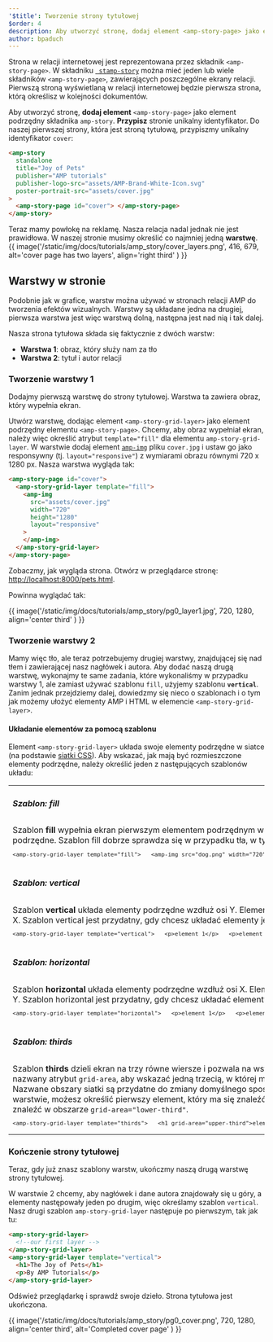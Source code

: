 ```yaml
---
'$title': Tworzenie strony tytułowej
$order: 4
description: Aby utworzyć stronę, dodaj element <amp-story-page> jako element podrzędny składnika amp-story. Przypisz stronie unikalny identyfikator. Do naszej pierwszej strony, która jest stroną tytułową, przypiszmy unikalny identyfikator cover...
author: bpaduch
---
```


Strona w relacji internetowej jest reprezentowana przez składnik `<amp-story-page>`. W składniku [` stamp-story`](../../../../documentation/components/reference/amp-story.md) można mieć jeden lub wiele składników `<amp-story-page>`, zawierających poszczególne ekrany relacji. Pierwszą stroną wyświetlaną w relacji internetowej będzie pierwsza strona, którą określisz w kolejności dokumentów.

Aby utworzyć stronę, **dodaj element** <code>&lt;amp-story-page></code> jako element podrzędny składnika <a><code>amp-story</code></a>. <strong>Przypisz</strong> stronie unikalny identyfikator. Do naszej pierwszej strony, która jest stroną tytułową, przypiszmy unikalny identyfikator <code>cover</code>:

```html
<amp-story
  standalone
  title="Joy of Pets"
  publisher="AMP tutorials"
  publisher-logo-src="assets/AMP-Brand-White-Icon.svg"
  poster-portrait-src="assets/cover.jpg"
>
  <amp-story-page id="cover"> </amp-story-page>
</amp-story>
```

Teraz mamy powłokę na reklamę. Nasza relacja nadal jednak nie jest prawidłowa. W naszej stronie musimy określić co najmniej jedną **warstwę**. {{ image('/static/img/docs/tutorials/amp_story/cover_layers.png', 416, 679, alt='cover page has two layers', align='right third' ) }}

## Warstwy w stronie

Podobnie jak w grafice, warstw można używać w stronach relacji AMP do tworzenia efektów wizualnych. Warstwy są układane jedna na drugiej, pierwsza warstwa jest więc warstwą dolną, następna jest nad nią i tak dalej.

Nasza strona tytułowa składa się faktycznie z dwóch warstw:

- **Warstwa 1**: obraz, który służy nam za tło
- **Warstwa 2**: tytuł i autor relacji

### Tworzenie warstwy 1

Dodajmy pierwszą warstwę do strony tytułowej. Warstwa ta zawiera obraz, który wypełnia ekran.

Utwórz warstwę, dodając element `<amp-story-grid-layer>` jako element podrzędny elementu `<amp-story-page>`. Chcemy, aby obraz wypełniał ekran, należy więc określić atrybut `template="fill"` dla elementu `amp-story-grid-layer`. W warstwie dodaj element [`amp-img`](../../../../documentation/components/reference/amp-img.md) pliku `cover.jpg` i ustaw go jako responsywny (tj. `layout="responsive"`) z wymiarami obrazu równymi 720 x 1280 px. Nasza warstwa wygląda tak:

```html
<amp-story-page id="cover">
  <amp-story-grid-layer template="fill">
    <amp-img
      src="assets/cover.jpg"
      width="720"
      height="1280"
      layout="responsive"
    >
    </amp-img>
  </amp-story-grid-layer>
</amp-story-page>
```

Zobaczmy, jak wygląda strona. Otwórz w przeglądarce stronę: <a href="http://localhost:8000/pets.html">http://localhost:8000/pets.html</a>.

Powinna wyglądać tak:

{{ image('/static/img/docs/tutorials/amp_story/pg0_layer1.jpg', 720, 1280, align='center third' ) }}

### Tworzenie warstwy 2

Mamy więc tło, ale teraz potrzebujemy drugiej warstwy, znajdującej się nad tłem i zawierającej nasz nagłówek i autora. Aby dodać naszą drugą warstwę, wykonajmy te same zadania, które wykonaliśmy w przypadku warstwy 1, ale zamiast używać szablonu `fill`, użyjemy szablonu **`vertical`**. Zanim jednak przejdziemy dalej, dowiedzmy się nieco o szablonach i o tym jak możemy ułożyć elementy AMP i HTML w elemencie `<amp-story-grid-layer>`.

#### Układanie elementów za pomocą szablonu

Element `<amp-story-grid-layer>` układa swoje elementy podrzędne w siatce (na podstawie [siatki CSS](https://www.w3.org/TR/css-grid-1/)). Aby wskazać, jak mają być rozmieszczone elementy podrzędne, należy określić jeden z następujących szablonów układu:

<table class="noborder">
<tr>
    <td colspan="2"><h5 id="fill">Szablon: fill</h5></td>
</tr>
<tr>
    <td width="65%">Szablon <strong>fill</strong> wypełnia ekran pierwszym elementem podrzędnym w warstwie. W tej warstwie nie zostaną pokazane żadne inne elementy podrzędne. Szablon fill dobrze sprawdza się w przypadku tła, w tym obrazów i filmów.    <code class="nopad"><pre>&lt;amp-story-grid-layer template="fill">   &lt;amp-img src="dog.png" width="720" height="1280" layout="responsive">   &lt;/amp-img> &lt;/amp-story-grid-layer></pre></code>
</td>
    <td>     {{ image('/static/img/docs/tutorials/amp_story/layer-fill.png', 216, 341) }}</td>
</tr>
<tr>
    <td colspan="2"><h5 id="vertical">Szablon: vertical</h5></td>
</tr>
<tr>
    <td width="65%">Szablon <strong>vertical</strong> układa elementy podrzędne wzdłuż osi Y. Elementy są wyrównywane do góry ekranu i zajmują cały ekran wzdłuż osi X. Szablon vertical jest przydatny, gdy chcesz układać elementy jeden nad drugim w pionie.    <code class="nopad"><pre>&lt;amp-story-grid-layer template="vertical">   &lt;p>element 1&lt;/p>   &lt;p>element 2&lt;/p>   &lt;p>element 3&lt;/p> &lt;/amp-story-grid-layer></pre></code>
</td>
    <td>{{ image('/static/img/docs/tutorials/amp_story/layer-vertical.png', 216, 341) }}</td>
</tr>
<tr>
    <td colspan="2"><h5 id="horizontal">Szablon: horizontal</h5></td>
</tr>
<tr>
    <td width="65%">Szablon <strong>horizontal</strong> układa elementy podrzędne wzdłuż osi X.  Elementy są wyrównane do góry ekranu i zajmują cały ekran wzdłuż osi Y.     Szablon horizontal jest przydatny, gdy chcesz układać elementy jeden za drugim w poziomie.     <code class="nopad"><pre>&lt;amp-story-grid-layer template="horizontal">   &lt;p>element 1&lt;/p>   &lt;p>element 2&lt;/p>   &lt;p>element 3&lt;/p> &lt;/amp-story-grid-layer></pre></code>
</td>
    <td>     {{ image('/static/img/docs/tutorials/amp_story/layer-horizontal.png', 216, 341) }}</td>
</tr>
<tr>
    <td colspan="2"><h5 id="thirds">Szablon: thirds</h5></td>
</tr>
<tr>
<td width="65%">Szablon <strong>thirds</strong> dzieli ekran na trzy równe wiersze i pozwala na wstawienie zawartości do każdego z nich. Możesz również określić nazwany atrybut <code>grid-area</code>, aby wskazać jedną trzecią, w której ma się znaleźć treść — <code>upper-third</code>, <code>middle-third</code>, lub <code>lower-third</code>. Nazwane obszary siatki są przydatne do zmiany domyślnego sposobu działania elementów. Jeśli na przykład masz dwa elementy w warstwie, możesz określić pierwszy element, który ma się znaleźć w obszarze <code>grid-area="upper-third"</code> i drugi element, który ma się znaleźć w obszarze <code>grid-area="lower-third"</code>. <code class="nopad"><pre>&lt;amp-story-grid-layer template="thirds">   &lt;h1 grid-area="upper-third">element 1&lt;/h1>   &lt;p grid-area="lower-third">element 2&lt;/p> &lt;/amp-story-grid-layer> </pre></code>
</td>
<td>{{ image('/static/img/docs/tutorials/amp_story/layer-thirds.png', 216, 341) }}</td>
</tr>
</table>

### Kończenie strony tytułowej

Teraz, gdy już znasz szablony warstw, ukończmy naszą drugą warstwę strony tytułowej.

W warstwie 2 chcemy, aby nagłówek i dane autora znajdowały się u góry, a elementy następowały jeden po drugim, więc określamy szablon `vertical`. Nasz drugi szablon `amp-story-grid-layer` następuje po pierwszym, tak jak tu:

```html
<amp-story-grid-layer>
  <!--our first layer -->
</amp-story-grid-layer>
<amp-story-grid-layer template="vertical">
  <h1>The Joy of Pets</h1>
  <p>By AMP Tutorials</p>
</amp-story-grid-layer>
```

Odśwież przeglądarkę i sprawdź swoje dzieło. Strona tytułowa jest ukończona.

{{ image('/static/img/docs/tutorials/amp_story/pg0_cover.png', 720, 1280, align='center third', alt='Completed cover page' ) }}
